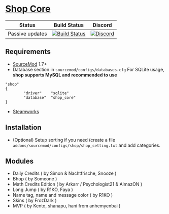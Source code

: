 # [Shop Core](https://hlmod.ru/threads/shop-core-fork.38351/)


| Status | Build Status | Discord |
|:------:|:------------:|:-------:|
| Passive updates | [![Build Status](https://api.travis-ci.com/FD-Forks/Shop-Core.svg?branch=master)](https://travis-ci.com/FD-Forks/Shop-Core) | [![Discord](https://img.shields.io/discord/315148933792006144.svg)](https://discord.gg/NTrASWm)

## Requirements
- [SourceMod](https://www.sourcemod.net/downloads.php?branch=stable) 1.7+
- Database section in `sourcemod/configs/databases.cfg`
For SQLite usage, **shop supports MySQL and recommended to use**
```
"shop"
{
        "driver"    "sqlite"
        "database"  "shop_core"
}
```
- [Steamworks](https://forums.alliedmods.net/showthread.php?t=229556)

## Installation
- (Optional) Setup sorting if you need (create a file `addons/sourcemod/configs/shop/shop_setting.txt` and add categories.

## Modules
- Daily Credits ( by Simon & Nachtfrische, Snooze )
- Bhop ( by Someone )
- Math Credits Edition ( by Arkarr / Psychologist21 & AlmazON )
- Long Jump ( by R1KO, Faya )
- Name tag, name and message color ( by R1KO )
- Skins ( by FrozDark )
- MVP ( by Kento, shanapu, hani from anhemyenbai )

